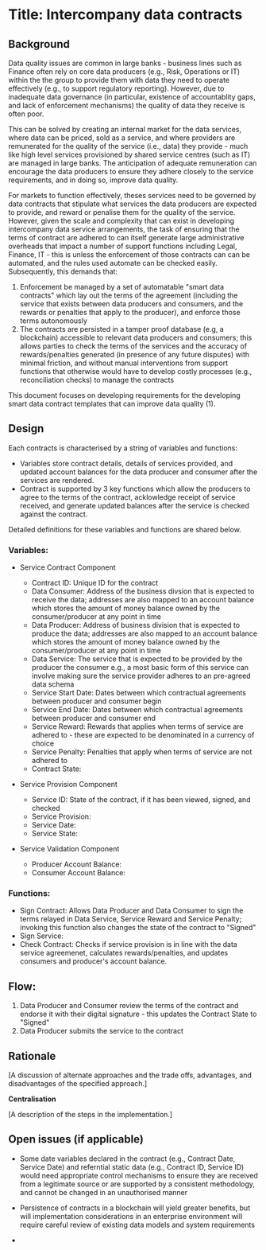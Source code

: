 # Title: Intercompany data contracts

## Background

Data quality issues are common in large banks - business lines such as Finance often rely on core data producers (e.g., Risk, Operations or IT) within the the group to provide them with data they need to operate effectively (e.g., to support regulatory reporting). However, due to inadequate data governance (in particular, existence of accountablity gaps, and lack of enforcement mechanisms) the quality of data they receive is often poor.

This can be solved by creating an internal market for the data services, where data can be priced, sold as a service, and where providers are remunerated for the quality of the service (i.e., data) they provide - much like high level services provisioned by shared service centres (such as IT) are managed in large banks. The anticipation of adequate remuneration can encourage the data producers to ensure they adhere closely to the service requirements, and in doing so, improve data quality. 

For markets to function effectively, theses services need to be governed by data contracts that stipulate what services the data producers are expected to provide, and reward or penalise them for the quality of the service. However, given the scale and complexity that can exist in developing intercompany data service arrangements, the task of ensuring that the terms of contract are adhered to can itself generate large administrative overheads that impact a number of support functions including Legal, Finance, IT -  this is unless the enforcement of those contracts can can be automated, and the rules used automate can be checked easily. Subsequently, this demands that:
1) Enforcement be managed by a set of automatable "smart data contracts" which lay out the terms of the agreement (including the service that exists between data producers and consumers, and the rewards or penalties that apply to the producer), and enforce those terms autonomously
2) The contracts are persisted in a tamper proof database (e.g, a blockchain) accessible to relevant data producers and consumers; this allows parties to check the terms of the services and the accuracy of rewards/penalties generated (in presence of any future disputes) with minimal friction, and without  manual interventions from support functions that otherwise would have to develop costly processes (e.g., reconciliation checks) to manage the contracts 

This document focuses on developing requirements for the developing smart data contract templates that can improve data quality (1).


## Design

Each contracts is characterised by a string of variables and functions:
- Variables store contract details, details of services provided, and updated account balances for the data producer and consumer after the services are rendered. 
- Contract is supported by 3 key functions which allow the producers to agree to the terms of the contract, acklowledge receipt of service received, and generate updated balances after the service is checked against the contract.

Detailed definitions for these variables and functions are shared below. 

### Variables:

- Service Contract Component
  - Contract ID: Unique ID for the contract  
  - Data Consumer: Address of the business divsion that is expected to receive the data; addresses are also mapped to an account balance which stores the amount of money balance owned by the consumer/producer at any point in time 
  - Data Producer: Address of business division that is expected to produce the data; addresses are also mapped to an account balance which stores the amount of money balance owned by the consumer/producer at any point in time
  - Data Service: The service that is expected to be provided by the producer the consumer e.g., a most basic form of this service can involve making sure the service provider adheres to an pre-agreed data schema
  - Service Start Date: Dates between which contractual agreements between producer and consumer begin
  - Service End Date: Dates between which contractual agreements between producer and consumer end
  - Service Reward: Rewards that applies when terms of service are adhered to - these are expected to be denominated in a currency of choice 
  - Service Penalty: Penalties that apply when terms of service are not adhered to 
  - Contract State: 

- Service Provision Component
  - Service ID: State of the contract, if it has been viewed, signed, and checked
  - Service Provision:
  - Service Date:
  - Service State:

- Service Validation Component
  - Producer Account Balance:
  - Consumer Account Balance:
  
### Functions:
 - Sign Contract: Allows Data Producer and Data Consumer to sign the terms relayed in Data Service, Service Reward and Service Penalty; invoking this function also changes the state of the contract to "Signed"
- Sign Service:
- Check Contract: Checks if service provision is in line with the data service agreemenet, calculates rewards/penalties, and updates consumers and producer's account balance.

## Flow:
1. Data Producer and Consumer review the terms of the contract and endorse it with their digital signature - this updates the Contract State to "Signed"
2. Data Producer submits the service to the contract

## Rationale
[A discussion of alternate approaches and the trade offs, advantages, and disadvantages of the specified approach.]

**Centralisation**

[A description of the steps in the implementation.]

## Open issues (if applicable)
- Some date variables declared in the contract (e.g., Contract Date, Service Date) and referntial static data (e.g., Contract ID, Service ID) would need appropriate control mechanisms to ensure they are received from a legitimate source or are supported by a consistent methodology, and cannot be changed in an unauthorised manner 
- Persistence of contracts in a blockchain will yield greater benefits, but will implementation considerations in an enterprise environment will require careful review of existing data models and system requirements

-  
